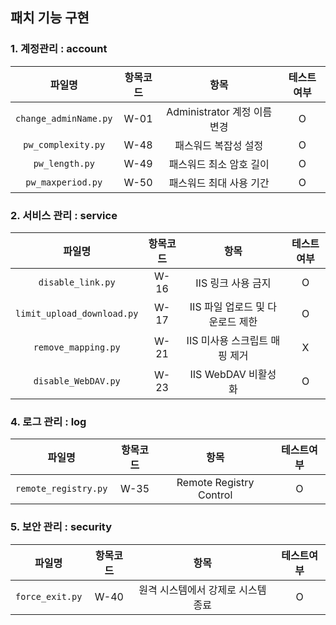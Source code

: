## 패치 기능 구현 
### 1. 계정관리 : account
|파일명|항목코드|항목|테스트여부|
|:------:|:------:|:---:|:---:|
|`change_adminName.py`|W-01|Administrator 계정 이름 변경|O|
|`pw_complexity.py`|W-48|패스워드 복잡성 설정|O|
|`pw_length.py`|W-49|패스워드 최소 암호 길이|O|
|`pw_maxperiod.py`|W-50|패스워드 최대 사용 기간|O|

### 2. 서비스 관리 : service
|파일명|항목코드|항목|테스트여부|
|:------:|:------:|:---:|:---:|
|`disable_link.py`|W-16|IIS 링크 사용 금지|O|
|`limit_upload_download.py`|W-17|IIS 파일 업로드 및 다운로드 제한|O|
|`remove_mapping.py`|W-21|IIS 미사용 스크립트 매핑 제거|X|
|`disable_WebDAV.py`|W-23|IIS WebDAV 비활성화|O|

### 4. 로그 관리 : log
|파일명|항목코드|항목|테스트여부|
|:------:|:------:|:---:|:---:|
|`remote_registry.py`|W-35|Remote Registry Control|O|

### 5. 보안 관리 : security
|파일명|항목코드|항목|테스트여부|
|:------:|:------:|:---:|:---:|
|`force_exit.py`|W-40|원격 시스템에서 강제로 시스템 종료|O|
